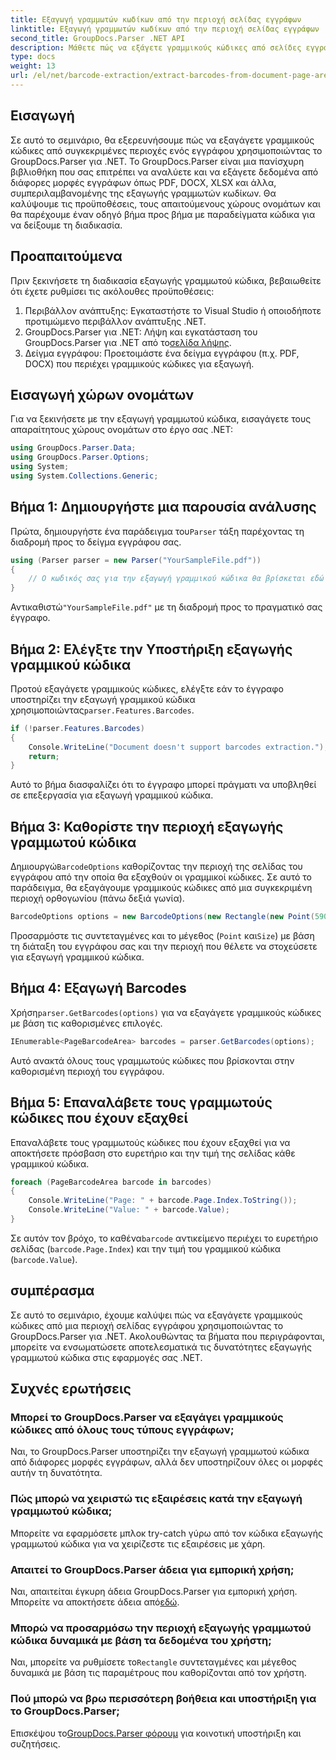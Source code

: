 ```yaml
---
title: Εξαγωγή γραμμωτών κωδίκων από την περιοχή σελίδας εγγράφων
linktitle: Εξαγωγή γραμμωτών κωδίκων από την περιοχή σελίδας εγγράφων
second_title: GroupDocs.Parser .NET API
description: Μάθετε πώς να εξάγετε γραμμικούς κώδικες από σελίδες εγγράφων χρησιμοποιώντας το GroupDocs.Parser για .NET. Βελτιώστε τις δυνατότητες επεξεργασίας εγγράφων σας με αυτό το βήμα προς βήμα σεμινάριο.
type: docs
weight: 13
url: /el/net/barcode-extraction/extract-barcodes-from-document-page-area/
---
```

## Εισαγωγή
Σε αυτό το σεμινάριο, θα εξερευνήσουμε πώς να εξαγάγετε γραμμικούς κώδικες από συγκεκριμένες περιοχές ενός εγγράφου χρησιμοποιώντας το GroupDocs.Parser για .NET. Το GroupDocs.Parser είναι μια πανίσχυρη βιβλιοθήκη που σας επιτρέπει να αναλύετε και να εξάγετε δεδομένα από διάφορες μορφές εγγράφων όπως PDF, DOCX, XLSX και άλλα, συμπεριλαμβανομένης της εξαγωγής γραμμωτών κωδίκων. Θα καλύψουμε τις προϋποθέσεις, τους απαιτούμενους χώρους ονομάτων και θα παρέχουμε έναν οδηγό βήμα προς βήμα με παραδείγματα κώδικα για να δείξουμε τη διαδικασία.
## Προαπαιτούμενα
Πριν ξεκινήσετε τη διαδικασία εξαγωγής γραμμωτού κώδικα, βεβαιωθείτε ότι έχετε ρυθμίσει τις ακόλουθες προϋποθέσεις:
1. Περιβάλλον ανάπτυξης: Εγκαταστήστε το Visual Studio ή οποιοδήποτε προτιμώμενο περιβάλλον ανάπτυξης .NET.
2.  GroupDocs.Parser για .NET: Λήψη και εγκατάσταση του GroupDocs.Parser για .NET από το[σελίδα λήψης](https://releases.groupdocs.com/parser/net/).
3. Δείγμα εγγράφου: Προετοιμάστε ένα δείγμα εγγράφου (π.χ. PDF, DOCX) που περιέχει γραμμικούς κώδικες για εξαγωγή.

## Εισαγωγή χώρων ονομάτων
Για να ξεκινήσετε με την εξαγωγή γραμμωτού κώδικα, εισαγάγετε τους απαραίτητους χώρους ονομάτων στο έργο σας .NET:
```csharp
using GroupDocs.Parser.Data;
using GroupDocs.Parser.Options;
using System;
using System.Collections.Generic;
```
## Βήμα 1: Δημιουργήστε μια παρουσία ανάλυσης
 Πρώτα, δημιουργήστε ένα παράδειγμα του`Parser` τάξη παρέχοντας τη διαδρομή προς το δείγμα εγγράφου σας.
```csharp
using (Parser parser = new Parser("YourSampleFile.pdf"))
{
    // Ο κωδικός σας για την εξαγωγή γραμμικού κώδικα θα βρίσκεται εδώ
}
```
 Αντικαθιστώ`"YourSampleFile.pdf"` με τη διαδρομή προς το πραγματικό σας έγγραφο.
## Βήμα 2: Ελέγξτε την Υποστήριξη εξαγωγής γραμμικού κώδικα
 Προτού εξαγάγετε γραμμικούς κώδικες, ελέγξτε εάν το έγγραφο υποστηρίζει την εξαγωγή γραμμικού κώδικα χρησιμοποιώντας`parser.Features.Barcodes`.
```csharp
if (!parser.Features.Barcodes)
{
    Console.WriteLine("Document doesn't support barcodes extraction.");
    return;
}
```
Αυτό το βήμα διασφαλίζει ότι το έγγραφο μπορεί πράγματι να υποβληθεί σε επεξεργασία για εξαγωγή γραμμικού κώδικα.
## Βήμα 3: Καθορίστε την περιοχή εξαγωγής γραμμωτού κώδικα
 Δημιουργώ`BarcodeOptions` καθορίζοντας την περιοχή της σελίδας του εγγράφου από την οποία θα εξαχθούν οι γραμμικοί κώδικες. Σε αυτό το παράδειγμα, θα εξαγάγουμε γραμμικούς κώδικες από μια συγκεκριμένη περιοχή ορθογωνίου (πάνω δεξιά γωνία).
```csharp
BarcodeOptions options = new BarcodeOptions(new Rectangle(new Point(590, 80), new Size(150, 150)));
```
Προσαρμόστε τις συντεταγμένες και το μέγεθος (`Point` και`Size`) με βάση τη διάταξη του εγγράφου σας και την περιοχή που θέλετε να στοχεύσετε για εξαγωγή γραμμικού κώδικα.
## Βήμα 4: Εξαγωγή Barcodes
 Χρήση`parser.GetBarcodes(options)` για να εξαγάγετε γραμμικούς κώδικες με βάση τις καθορισμένες επιλογές.
```csharp
IEnumerable<PageBarcodeArea> barcodes = parser.GetBarcodes(options);
```
Αυτό ανακτά όλους τους γραμμωτούς κώδικες που βρίσκονται στην καθορισμένη περιοχή του εγγράφου.
## Βήμα 5: Επαναλάβετε τους γραμμωτούς κώδικες που έχουν εξαχθεί
Επαναλάβετε τους γραμμωτούς κώδικες που έχουν εξαχθεί για να αποκτήσετε πρόσβαση στο ευρετήριο και την τιμή της σελίδας κάθε γραμμικού κώδικα.
```csharp
foreach (PageBarcodeArea barcode in barcodes)
{
    Console.WriteLine("Page: " + barcode.Page.Index.ToString());
    Console.WriteLine("Value: " + barcode.Value);
}
```
 Σε αυτόν τον βρόχο, το καθένα`barcode` αντικείμενο περιέχει το ευρετήριο σελίδας (`barcode.Page.Index`) και την τιμή του γραμμικού κώδικα (`barcode.Value`).

## συμπέρασμα
Σε αυτό το σεμινάριο, έχουμε καλύψει πώς να εξαγάγετε γραμμικούς κώδικες από μια περιοχή σελίδας εγγράφου χρησιμοποιώντας το GroupDocs.Parser για .NET. Ακολουθώντας τα βήματα που περιγράφονται, μπορείτε να ενσωματώσετε αποτελεσματικά τις δυνατότητες εξαγωγής γραμμωτού κώδικα στις εφαρμογές σας .NET.

## Συχνές ερωτήσεις
### Μπορεί το GroupDocs.Parser να εξαγάγει γραμμικούς κώδικες από όλους τους τύπους εγγράφων;
Ναι, το GroupDocs.Parser υποστηρίζει την εξαγωγή γραμμωτού κώδικα από διάφορες μορφές εγγράφων, αλλά δεν υποστηρίζουν όλες οι μορφές αυτήν τη δυνατότητα.
### Πώς μπορώ να χειριστώ τις εξαιρέσεις κατά την εξαγωγή γραμμωτού κώδικα;
Μπορείτε να εφαρμόσετε μπλοκ try-catch γύρω από τον κώδικα εξαγωγής γραμμωτού κώδικα για να χειρίζεστε τις εξαιρέσεις με χάρη.
### Απαιτεί το GroupDocs.Parser άδεια για εμπορική χρήση;
Ναι, απαιτείται έγκυρη άδεια GroupDocs.Parser για εμπορική χρήση. Μπορείτε να αποκτήσετε άδεια από[εδώ](https://purchase.groupdocs.com/buy).
### Μπορώ να προσαρμόσω την περιοχή εξαγωγής γραμμωτού κώδικα δυναμικά με βάση τα δεδομένα του χρήστη;
 Ναι, μπορείτε να ρυθμίσετε το`Rectangle` συντεταγμένες και μέγεθος δυναμικά με βάση τις παραμέτρους που καθορίζονται από τον χρήστη.
### Πού μπορώ να βρω περισσότερη βοήθεια και υποστήριξη για το GroupDocs.Parser;
 Επισκέψου το[GroupDocs.Parser φόρουμ](https://forum.groupdocs.com/c/parser/17) για κοινοτική υποστήριξη και συζητήσεις.
